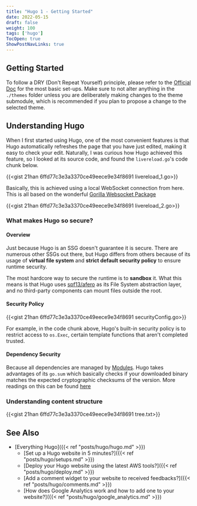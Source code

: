 ```yaml
---
title: "Hugo 1 - Getting Started"
date: 2022-05-15
draft: false
weight: 100
tags: ['hugo']
TocOpen: true
ShowPostNavLinks: true
---
```


## Getting Started

To follow a DRY (Don't Repeat Yourself) principle, please refer to the
[Official Doc](https://adityatelange.github.io/hugo-PaperMod/posts/papermod/papermod-installation/)
for the most basic set-ups. Make sure to not alter anything in the `./themes` folder unless you are deliberately making
changes to the theme submodule, which is recommended if you plan to propose a change to the selected theme.

## Understanding Hugo

When I first started using Hugo, one of the most convenient features is that Hugo automatically refreshes the page that you
have just edited, making it easy to check your edit. Naturally, I was curious how Hugo achieved this feature, so I looked
at its source code, and found the `livereload.go`'s code chunk below.


{{<gist 21han 6ffd77c3e3a3370ce49eece9e34f8691 livereload_1.go>}}

Basically, this is achieved using a local WebSocket connection from here. This is all based on the wonderful [Gorilla 
Websocket Package](https://github.com/gorilla/websocket)

{{<gist 21han 6ffd77c3e3a3370ce49eece9e34f8691 livereload_2.go>}}


### What makes Hugo so secure?


#### Overview

Just because Hugo is an SSG doesn't guarantee it is secure. There are numerous other SSGs out there, but Hugo differs from
others because of its usage of **virtual file system** and **strict default security policy** to ensure runtime security.

The most hardcore way to secure the runtime is to **sandbox** it. What this means is that Hugo uses [spf13/afero](https://github.com/spf13/afero)
as its File System abstraction layer, and no third-party components can mount files outside the root.


#### Security Policy

{{<gist 21han 6ffd77c3e3a3370ce49eece9e34f8691 securityConfig.go>}}


For example, in the code chunk above, Hugo's built-in security policy is to restrict access to `os.Exec`, certain
template functions that aren't completed trusted.


#### Dependency Security

Because all dependencies are managed by [Modules](https://github.com/golang/go/wiki/Modules). Hugo takes advantages
of its `go.sum` which basically checks if your downloaded binary matches the expected cryptographic checksums of the 
version. More readings on this can be found [here](https://github.com/golang/go/wiki/Modules)


### Understanding content structure

{{<gist 21han 6ffd77c3e3a3370ce49eece9e34f8691 tree.txt>}}


## See Also

- [Everything Hugo]({{< ref "posts/hugo/hugo.md" >}})
    - [Set up a Hugo website in 5 minutes?]({{< ref "posts/hugo/setups.md" >}})
    - [Deploy your Hugo website using the latest AWS tools?]({{< ref "posts/hugo/deploy.md" >}})
    - [Add a comment widget to your website to received feedbacks?]({{< ref "posts/hugo/comments.md" >}})
    - [How does Google Analytics work and how to add one to your website?]({{< ref "posts/hugo/google_analytics.md" >}})
    


